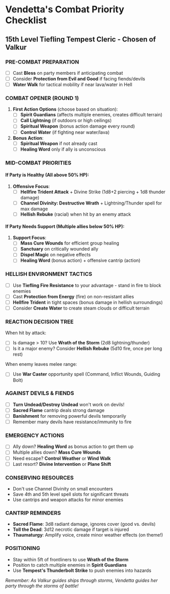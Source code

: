 # Vendetta's Combat Priority Checklist
## 15th Level Tiefling Tempest Cleric - Chosen of Valkur

### PRE-COMBAT PREPARATION
- [ ] Cast **Bless** on party members if anticipating combat
- [ ] Consider **Protection from Evil and Good** if facing fiends/devils
- [ ] **Water Walk** for tactical mobility if near lava/water in Hell

### COMBAT OPENER (ROUND 1)
1. **First Action Options** (choose based on situation):
   - [ ] **Spirit Guardians** (affects multiple enemies, creates difficult terrain)
   - [ ] **Call Lightning** (if outdoors or high ceilings)
   - [ ] **Spiritual Weapon** (bonus action damage every round)
   - [ ] **Control Water** (if fighting near water/lava)

2. **Bonus Action**:
   - [ ] **Spiritual Weapon** if not already cast
   - [ ] **Healing Word** only if ally is unconscious

### MID-COMBAT PRIORITIES
#### If Party is Healthy (All above 50% HP):
1. **Offensive Focus**:
   - [ ] **Hellfire Trident Attack** + Divine Strike (1d8+2 piercing + 1d8 thunder damage)
   - [ ] **Channel Divinity: Destructive Wrath** + Lightning/Thunder spell for max damage
   - [ ] **Hellish Rebuke** (racial) when hit by an enemy attack

#### If Party Needs Support (Multiple allies below 50% HP):
1. **Support Focus**:
   - [ ] **Mass Cure Wounds** for efficient group healing
   - [ ] **Sanctuary** on critically wounded ally
   - [ ] **Dispel Magic** on negative effects
   - [ ] **Healing Word** (bonus action) + offensive cantrip (action)

### HELLISH ENVIRONMENT TACTICS
- [ ] Use **Tiefling Fire Resistance** to your advantage - stand in fire to block enemies
- [ ] Cast **Protection from Energy** (fire) on non-resistant allies
- [ ] **Hellfire Trident** in tight spaces (bonus damage in hellish surroundings)
- [ ] Consider **Create Water** to create steam clouds or difficult terrain

### REACTION DECISION TREE
When hit by attack:
- [ ] Is damage > 10? Use **Wrath of the Storm** (2d8 lightning/thunder)
- [ ] Is it a major enemy? Consider **Hellish Rebuke** (5d10 fire, once per long rest)

When enemy leaves melee range:
- [ ] Use **War Caster** opportunity spell (Command, Inflict Wounds, Guiding Bolt)

### AGAINST DEVILS & FIENDS
- [ ] **Turn Undead/Destroy Undead** won't work on devils!
- [ ] **Sacred Flame** cantrip deals strong damage
- [ ] **Banishment** for removing powerful devils temporarily
- [ ] Remember many devils have resistance/immunity to fire

### EMERGENCY ACTIONS
- [ ] Ally down? **Healing Word** as bonus action to get them up
- [ ] Multiple allies down? **Mass Cure Wounds**
- [ ] Need escape? **Control Weather** or **Wind Walk**
- [ ] Last resort? **Divine Intervention** or **Plane Shift**

### CONSERVING RESOURCES
- Don't use Channel Divinity on small encounters
- Save 4th and 5th level spell slots for significant threats
- Use cantrips and weapon attacks for minor enemies

### CANTRIP REMINDERS
- **Sacred Flame**: 3d8 radiant damage, ignores cover (good vs. devils)
- **Toll the Dead**: 3d12 necrotic damage if target is injured
- **Thaumaturgy**: Amplify voice, create minor weather effects (on theme!)

### POSITIONING
- Stay within 5ft of frontliners to use **Wrath of the Storm**
- Position to catch multiple enemies in **Spirit Guardians**
- Use **Tempest's Thunderbolt Strike** to push enemies into hazards

*Remember: As Valkur guides ships through storms, Vendetta guides her party through the storms of battle!*
